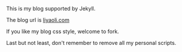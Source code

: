 This is my blog supported by Jekyll.

The blog url is [liyaoli.com](http://liyaoli.com)

If you like my blog css style, welcome to fork.

Last but not least, don't remember to remove all my personal scripts.
